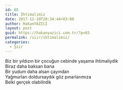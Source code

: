 ```yaml
---
id: 65
title: İhtimalimiz
date: 2017-12-10T20:34:44+03:00
author: HakanYAZICI
layout: post
guid: https://hakanyazici.com.tr/?p=65
permalink: /siir/ihtimalimiz/
categories:
  - Şiir
---
```

Biz bir yıldızın bir çocuğun cebinde yaşama ihtimaliydik  
Biraz daha baksan bana  
Bir yudum daha alsan çayından  
Yağmurları doldursaydık göz pınarlarımıza  
Belki gerçek olabilirdik